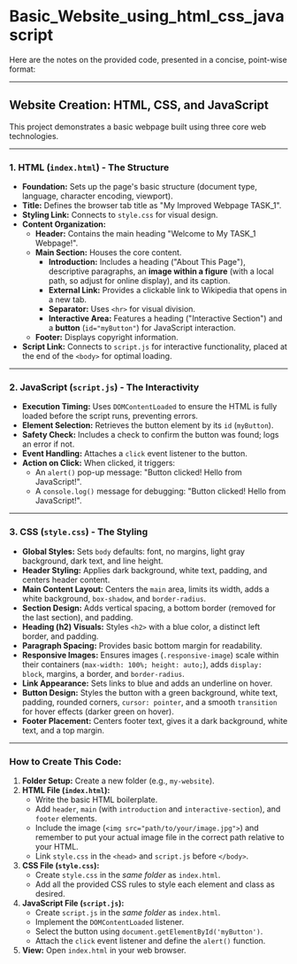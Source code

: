 # Basic_Website_using_html_css_javascript 

Here are the notes on the provided code, presented in a concise, point-wise format:

---

## Website Creation: HTML, CSS, and JavaScript

This project demonstrates a basic webpage built using three core web technologies.

---

### 1. HTML (`index.html`) - The Structure

* **Foundation:** Sets up the page's basic structure (document type, language, character encoding, viewport).
* **Title:** Defines the browser tab title as "My Improved Webpage TASK\_1".
* **Styling Link:** Connects to `style.css` for visual design.
* **Content Organization:**
    * **Header:** Contains the main heading "Welcome to My TASK\_1 Webpage!".
    * **Main Section:** Houses the core content.
        * **Introduction:** Includes a heading ("About This Page"), descriptive paragraphs, an **image within a figure** (with a local path, so adjust for online display), and its caption.
        * **External Link:** Provides a clickable link to Wikipedia that opens in a new tab.
        * **Separator:** Uses `<hr>` for visual division.
        * **Interactive Area:** Features a heading ("Interactive Section") and a **button** (`id="myButton"`) for JavaScript interaction.
    * **Footer:** Displays copyright information.
* **Script Link:** Connects to `script.js` for interactive functionality, placed at the end of the `<body>` for optimal loading.

---

### 2. JavaScript (`script.js`) - The Interactivity

* **Execution Timing:** Uses `DOMContentLoaded` to ensure the HTML is fully loaded before the script runs, preventing errors.
* **Element Selection:** Retrieves the button element by its `id` (`myButton`).
* **Safety Check:** Includes a check to confirm the button was found; logs an error if not.
* **Event Handling:** Attaches a `click` event listener to the button.
* **Action on Click:** When clicked, it triggers:
    * An `alert()` pop-up message: "Button clicked! Hello from JavaScript!".
    * A `console.log()` message for debugging: "Button clicked! Hello from JavaScript!".

---

### 3. CSS (`style.css`) - The Styling

* **Global Styles:** Sets `body` defaults: font, no margins, light gray background, dark text, and line height.
* **Header Styling:** Applies dark background, white text, padding, and centers header content.
* **Main Content Layout:** Centers the `main` area, limits its width, adds a white background, `box-shadow`, and `border-radius`.
* **Section Design:** Adds vertical spacing, a bottom border (removed for the last section), and padding.
* **Heading (h2) Visuals:** Styles `<h2>` with a blue color, a distinct left border, and padding.
* **Paragraph Spacing:** Provides basic bottom margin for readability.
* **Responsive Images:** Ensures images (`.responsive-image`) scale within their containers (`max-width: 100%; height: auto;`), adds `display: block`, margins, a border, and `border-radius`.
* **Link Appearance:** Sets links to blue and adds an underline on hover.
* **Button Design:** Styles the button with a green background, white text, padding, rounded corners, `cursor: pointer`, and a smooth `transition` for hover effects (darker green on hover).
* **Footer Placement:** Centers footer text, gives it a dark background, white text, and a top margin.

---

### How to Create This Code:

1.  **Folder Setup:** Create a new folder (e.g., `my-website`).
2.  **HTML File (`index.html`):**
    * Write the basic HTML boilerplate.
    * Add `header`, `main` (with `introduction` and `interactive-section`), and `footer` elements.
    * Include the image (`<img src="path/to/your/image.jpg">`) and remember to put your actual image file in the correct path relative to your HTML.
    * Link `style.css` in the `<head>` and `script.js` before `</body>`.
3.  **CSS File (`style.css`):**
    * Create `style.css` in the *same folder* as `index.html`.
    * Add all the provided CSS rules to style each element and class as desired.
4.  **JavaScript File (`script.js`):**
    * Create `script.js` in the *same folder* as `index.html`.
    * Implement the `DOMContentLoaded` listener.
    * Select the button using `document.getElementById('myButton')`.
    * Attach the `click` event listener and define the `alert()` function.
5.  **View:** Open `index.html` in your web browser.
